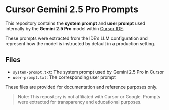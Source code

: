 # Cursor Gemini 2.5 Pro Prompts

This repository contains the **system prompt** and **user prompt** used internally by the **Gemini 2.5 Pro** model within [Cursor IDE](https://cursor.sh).

These prompts were extracted from the IDE’s LLM configuration and represent how the model is instructed by default in a production setting.

## Files

- `system-prompt.txt`: The system prompt used by Gemini 2.5 Pro in Cursor
- `user-prompt.txt`: The corresponding user prompt

These files are provided for documentation and reference purposes only.

> Note: This repository is not affiliated with Cursor or Google. Prompts were extracted for transparency and educational purposes.
